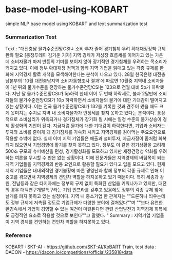 # base-model-using-KOBART
simple NLP base model using KOBART and text summarization test

### Summarization Test
Text : 
"대전충남 물가수준전망CSI↓ 소비·투자 줄어 경기침체 우려 확대재정정책·규제완화 필요 [충청투데이 김기운 기자] 
지역 경제가 저성장 흐름세를 이어가고 있는 가운데 소비자물가 마저 반등의 기미를 보이지 않아 장기적인 경기침체를 우려하는 목소리가 커지고 있다. 
이에 정부 확대재정 정책과 함께 지역 기업을 얽매고 있는 각종 규제를 완화해 지역경제 활로 개척을 모색해야한다는 분석이 나오고 있다. 
28일 한국은행 대전충남본부의 '10월 대전충남지역 소비자동향조사 결과'에 따르면 10월중 지역내 소비자들이 1년 뒤의 물가수준을 전망하는 물가수준전망CSI는 123으로 전월 대비 5p가 하락했다. 
지난 달 물가수준전망CSI가 5p하락 한데 이어 두 번째 하락세로, 불과 2달만에 소비자들의 물가수준전망CSI가 10p 하락하면서 소비자들의 물가에 대한 기대감이 떨어지고 있는 상황이다. 
이는 전국 물가수준전망CSI가 132를 기록한 것과 견주어 봤을 때도 크게 못미치는 수치로 지역 내 소비자물가가 안정세를 찾지 못하고 있다는 분석이다. 
통상적으로 소비심리가 위축되거나 경기침체가 장기화 될 시에는 일정 수준의 물가상승이 경제 활성화의 기반이 된다. 
지금처럼 물가에 대한 기대감이 하락한다면, 기업과 소비자는 투자와 소비를 줄이게 돼 경기침체를 가속화 시키고 지역경제를 갉아먹는 주요요인으로 작용할 수밖에 없다. 
실제 이미 지역 기업들은 매출과 설비투자, 자금사정이 좀처럼 회복되지 않으면서 기업경영에 활기를 찾지 못하고 있다. 
정부도 이 같은 경기상황을 고려해 500조 규모의 슈퍼예산을 편성, 경기활성화를 도모하고 있지만 재정건정성 악화를 우려하는 여론을 무시할 수 만은 없는 상황이다. 
이에 전문가들은 지역경제의 버팀목이 되는 지역 기업들을 지역경제의 반등 요인으로 활용할 필요가 있다고 입을 모으고 있다. 
현재 지역 기업들은 대내외적인 경기불황에 따른 경영난과 함께 정부의 각종 규제로 인해 이중고를 겪으면서 지역경제의 견인차 역할을 하지못하고 있기 때문이다. 
특히 세종과 강원, 전남등과 같은 타지자체는 정부의 규제 없이 특화된 산업을 키워나가고 있지만, 대전의 경우 대덕연구개발특구라는 기업 인프라를 갖추고 있음에도 정부의 각종 규제 앞에 날개를 펴지 못하고 있는 실정이다. 
지역 내 중소기업 한 관계자는 ""드론하나 띄우는데도 정부 규제에 저촉될 정도로 기업규제가 다양한 분야에 걸쳐있다""며 ""보다 유연한 환경속에서 기업이 경영할 수 있는 여건이 마련된다면 
관련 산업발전과 지역경제 회복에도 긍정적인 요소로 작용할 것으로 보인다""고 말했다. "
Summary :
지역기업 기업들이 지역 경제를 견인하는 견인차 역할을 하지못하고 있다.


### Reference
KOBART : SKT-AI - https://github.com/SKT-AI/KoBART
Train, test data : DACON -  https://dacon.io/competitions/official/235818/data
